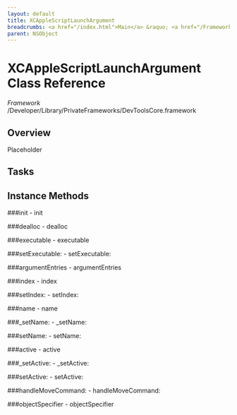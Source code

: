 ```yaml
---
layout: default
title: XCAppleScriptLaunchArgument
breadcrumbs: <a href="/index.html">Main</a> &raquo; <a href="/Frameworks.html">Framework</a> &raquo; <a href="/Frameworks/DevToolsCore.html">DevToolsCore</a> &raquo; XCAppleScriptLaunchArgument
parent: NSObject 
---
```

# XCAppleScriptLaunchArgument Class Reference

*Framework* /Developer/Library/PrivateFrameworks/DevToolsCore.framework

## Overview

Placeholder

## Tasks

## Instance Methods

<a name="-init"></a>
###init
    - init

<a name="-dealloc"></a>
###dealloc
    - dealloc

<a name="-executable"></a>
###executable
    - executable

<a name="-setExecutable:"></a>
###setExecutable:
    - setExecutable:

<a name="-argumentEntries"></a>
###argumentEntries
    - argumentEntries

<a name="-index"></a>
###index
    - index

<a name="-setIndex:"></a>
###setIndex:
    - setIndex:

<a name="-name"></a>
###name
    - name

<a name="-_setName:"></a>
###_setName:
    - _setName:

<a name="-setName:"></a>
###setName:
    - setName:

<a name="-active"></a>
###active
    - active

<a name="-_setActive:"></a>
###_setActive:
    - _setActive:

<a name="-setActive:"></a>
###setActive:
    - setActive:

<a name="-handleMoveCommand:"></a>
###handleMoveCommand:
    - handleMoveCommand:

<a name="-objectSpecifier"></a>
###objectSpecifier
    - objectSpecifier

